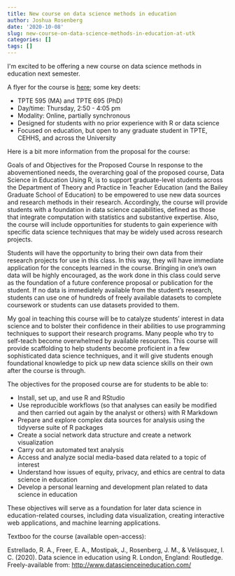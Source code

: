 ```yaml
---
title: New course on data science methods in education
author: Joshua Rosenberg
date: '2020-10-08'
slug: new-course-on-data-science-methods-in-education-at-utk
categories: []
tags: []
---
```


I'm excited to be offering a new course on data science methods in education next semester.

A flyer for the course is [here](https://joshuamrosenberg.com/s21-intro-to-data-science-in-education.pdf); some key deets:

- TPTE 595 (MA) and TPTE 695 (PhD)
- Day/time: Thursday, 2:50 - 4:05 pm
- Modality: Online, partially synchronous
- Designed for students with no prior experience
with R or data science
- Focused on education, but open to any graduate
student in TPTE, CEHHS, and across the University

Here is a bit more information from the proposal for the course:

Goals of and Objectives for the Proposed Course
In response to the abovementioned needs, the overarching goal of the proposed course, Data Science in Education Using R, is to support graduate-level students across the Department of Theory and Practice in Teacher Education (and the Bailey Graduate School of Education) to be empowered to use new data sources and research methods in their research. Accordingly, the course will provide students with a foundation in data science capabilities, defined as those that integrate computation with statistics and substantive expertise. Also, the course will include opportunities for students to gain experience with specific data science techniques that may be widely used across research projects. 

Students will have the opportunity to bring their own data from their research projects for use in this class. In this way, they will have immediate application for the concepts learned in the course. Bringing in one’s own data will be highly encouraged, as the work done in this class could serve as the foundation of a future conference proposal or publication for the student. If no data is immediately available from the student’s research, students can use one of hundreds of freely available datasets to complete coursework or students can use datasets provided to them.

My goal in teaching this course will be to catalyze students’ interest in data science and to bolster their confidence in their abilities to use programming techniques to support their research programs. Many people who try to self-teach become overwhelmed by available resources. This course will provide scaffolding to help students become proficient in a few sophisticated data science techniques, and it will give students enough foundational knowledge to pick up new data science skills on their own after the course is through.

The objectives for the proposed course are for students to be able to:
- Install, set up, and use R and RStudio
- Use reproducible workflows (so that analyses can easily be modified and then carried out again by the analyst or others) with R Markdown
- Prepare and explore complex data sources for analysis using the tidyverse suite of R packages
- Create a social network data structure and create a network visualization
- Carry out an automated text analysis 
- Access and analyze social media-based data related to a topic of interest
- Understand how issues of equity, privacy, and ethics are central to data science in education
- Develop a personal learning and development plan related to data science in education

These objectives will serve as a foundation for later data science in education-related courses, including data visualization, creating interactive web applications, and machine learning applications.

Textboo for the course (available open-access):

Estrellado, R. A., Freer, E. A., Mostipak, J., Rosenberg, J. M., & Velásquez, I. C. (2020). Data science in education using R. London, England: Routledge. Freely-available from: http://www.datascienceineducation.com/